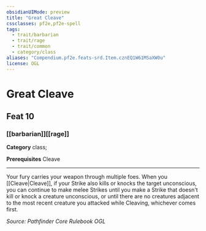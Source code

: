 ```yaml
---
obsidianUIMode: preview
title: "Great Cleave"
cssclasses: pf2e,pf2e-spell
tags:
  - trait/barbarian
  - trait/rage
  - trait/common
  - category/class
aliases: "Compendium.pf2e.feats-srd.Item.cznEQ1W61MSaXW0u"
license: OGL
---
```

# Great Cleave
## Feat 10
### [[barbarian]][[rage]]

**Category** class; 



**Prerequisites** Cleave
* * *
Your fury carries your weapon through multiple foes. When you [[Cleave|Cleave]], if your Strike also kills or knocks the target unconscious, you can continue to make melee Strikes until you make a Strike that doesn't kill or knock a creature unconscious, or until there are no creatures adjacent to the most recent creature you attacked while Cleaving, whichever comes first.

*Source: Pathfinder Core Rulebook*
*OGL*